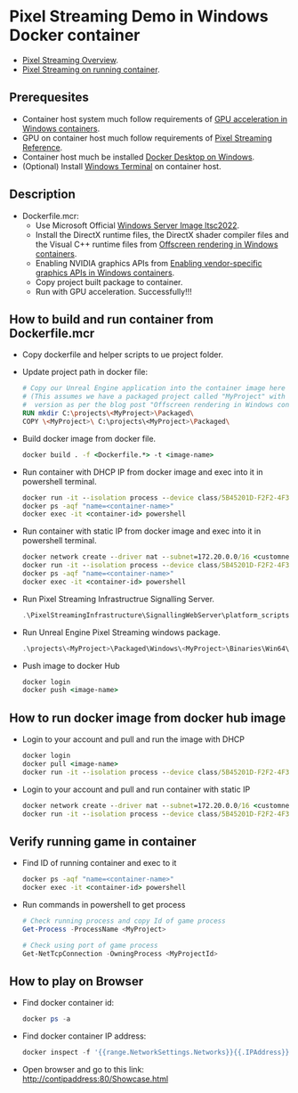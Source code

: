 # Pixel Streaming Demo in Windows Docker container

- [Pixel Streaming Overview](https://docs.unrealengine.com/5.3/en-US/overview-of-pixel-streaming-in-unreal-engine/).
- [Pixel Streaming on running container](https://unrealcontainers.com/docs/use-cases/pixel-streaming).

## Prerequesites

- Container host system much follow requirements of [GPU acceleration in Windows containers](https://learn.microsoft.com/en-us/virtualization/windowscontainers/deploy-containers/gpu-acceleration#requirements).
- GPU on container host much follow requirements of [Pixel Streaming Reference](https://docs.unrealengine.com/5.3/en-US/unreal-engine-pixel-streaming-reference/).
- Container host much be installed [Docker Desktop on Windows](https://docs.docker.com/desktop/install/windows-install/).
- (Optional) Install [Windows Terminal](https://github.com/microsoft/terminal) on container host.

## Description

- Dockerfile.mcr:
  - Use Microsoft Official [Windows Server Image ltsc2022](https://hub.docker.com/_/microsoft-windows-server/).
  - Install the DirectX runtime files, the DirectX shader compiler files and the Visual C++ runtime files from [Offscreen rendering in Windows containers](https://unrealcontainers.com/blog/offscreen-rendering-in-windows-containers/#rendering-with-gpu-acceleration).
  - Enabling NVIDIA graphics APIs from [Enabling vendor-specific graphics APIs in Windows containers](https://unrealcontainers.com/blog/enabling-vendor-specific-graphics-apis-in-windows-containers/).
  - Copy project built package to container.
  - Run with GPU acceleration. Successfully!!!

## How to build and run container from Dockerfile.mcr

- Copy dockerfile and helper scripts to ue project folder.
- Update project path in docker file:

    ```dockerfile
    # Copy our Unreal Engine application into the container image here
    # (This assumes we have a packaged project called "MyProject" with a `-Cmd.exe` suffixed
    #  version as per the blog post "Offscreen rendering in Windows containers")
    RUN mkdir C:\projects\<MyProject>\Packaged\
    COPY \<MyProject>\ C:\projects\<MyProject>\Packaged\
    ```

- Build docker image from docker file.

    ```cmd
    docker build . -f <Dockerfile.*> -t <image-name>
    ```

- Run container with DHCP IP from docker image and exec into it in powershell terminal.

    ```cmd
    docker run -it --isolation process --device class/5B45201D-F2F2-4F3B-85BB-30FF1F953599 --name <container-name> <image-name>
    docker ps -aqf "name=<container-name>"
    docker exec -it <container-id> powershell
    ```

- Run container with static IP from docker image and exec into it in powershell terminal.

    ```cmd
    docker network create --driver nat --subnet=172.20.0.0/16 <customnetwork>
    docker run -it --isolation process --device class/5B45201D-F2F2-4F3B-85BB-30FF1F953599 --net <customnetwork> --ip 172.20.0.21 --name <container-name> <image-name>
    docker ps -aqf "name=<container-name>"
    docker exec -it <container-id> powershell
    ```

- Run Pixel Streaming Infrastructrue Signalling Server.

    ```powershell
    .\PixelStreamingInfrastructure\SignallingWebServer\platform_scripts\cmd\Start_SignallingServer.ps1
    ```

- Run Unreal Engine Pixel Streaming windows package.

    ```powershell
    .\projects\<MyProject>\Packaged\Windows\<MyProject>\Binaries\Win64\<MyProject>.exe -PixelStreamingIP=127.0.0.1 -PixelStreamingPort=8888 -PixelStreamingUrl=ws://localhost:8888 -AllowPixelStreamingCommands -RenderOffScreen -StdOut -FullStdOutLogOutput
    ```

- Push image to docker Hub

    ```cmd
    docker login
    docker push <image-name>
    ```

## How to run docker image from docker hub image

- Login to your account and pull and run the image with DHCP

    ```cmd
    docker login
    docker pull <image-name>
    docker run -it --isolation process --device class/5B45201D-F2F2-4F3B-85BB-30FF1F953599 --name <container-name> <image-name>
    ```

- Login to your account and pull and run container with static IP

    ```cmd
    docker network create --driver nat --subnet=172.20.0.0/16 <customnetwork>
    docker run -it --isolation process --device class/5B45201D-F2F2-4F3B-85BB-30FF1F953599 --net <customnetwork> --ip <cont-ip-address> --name <container-name> <image-name>
    ```

## Verify running game in container

- Find ID of running container and exec to it

    ```cmd
    docker ps -aqf "name=<container-name>"
    docker exec -it <container-id> powershell
    ```

- Run commands in powershell to get process

    ```powershell
    # Check running process and copy Id of game process
    Get-Process -ProcessName <MyProject>

    # Check using port of game process
    Get-NetTcpConnection -OwningProcess <MyProjectId>
    ```

## How to play on Browser

- Find docker container id:

    ```powershell
    docker ps -a
    ```

- Find docker container IP address:

    ```powershell
    docker inspect -f '{{range.NetworkSettings.Networks}}{{.IPAddress}}{{end}}' <container-id>
    ```

- Open browser and go to this link: <http://contipaddress:80/Showcase.html>
